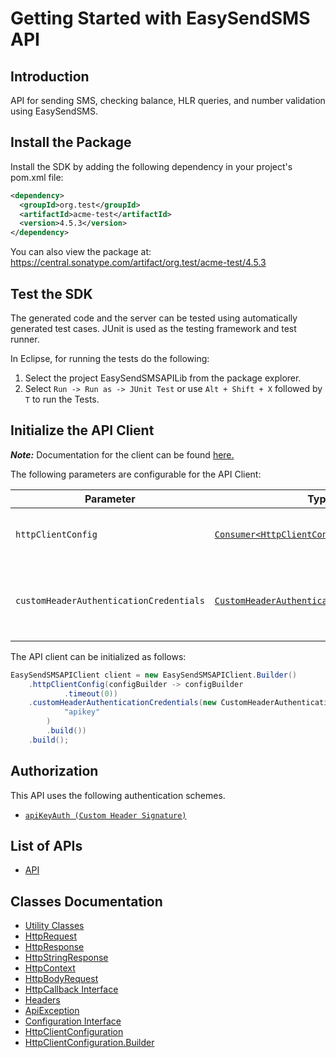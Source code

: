 
# Getting Started with EasySendSMS API

## Introduction

API for sending SMS, checking balance, HLR queries, and number validation using EasySendSMS.

## Install the Package

Install the SDK by adding the following dependency in your project's pom.xml file:

```xml
<dependency>
  <groupId>org.test</groupId>
  <artifactId>acme-test</artifactId>
  <version>4.5.3</version>
</dependency>
```

You can also view the package at:
https://central.sonatype.com/artifact/org.test/acme-test/4.5.3

## Test the SDK

The generated code and the server can be tested using automatically generated test cases.
JUnit is used as the testing framework and test runner.

In Eclipse, for running the tests do the following:

1. Select the project EasySendSMSAPILib from the package explorer.
2. Select `Run -> Run as -> JUnit Test` or use `Alt + Shift + X` followed by `T` to run the Tests.

## Initialize the API Client

**_Note:_** Documentation for the client can be found [here.](https://www.github.com/ZahraN444/Test111/tree/4.5.3/doc/client.md)

The following parameters are configurable for the API Client:

| Parameter | Type | Description |
|  --- | --- | --- |
| `httpClientConfig` | [`Consumer<HttpClientConfiguration.Builder>`](https://www.github.com/ZahraN444/Test111/tree/4.5.3/doc/http-client-configuration-builder.md) | Set up Http Client Configuration instance. |
| `customHeaderAuthenticationCredentials` | [`CustomHeaderAuthenticationCredentials`](https://www.github.com/ZahraN444/Test111/tree/4.5.3/doc/auth/custom-header-signature.md) | The Credentials Setter for Custom Header Signature |

The API client can be initialized as follows:

```java
EasySendSMSAPIClient client = new EasySendSMSAPIClient.Builder()
    .httpClientConfig(configBuilder -> configBuilder
            .timeout(0))
    .customHeaderAuthenticationCredentials(new CustomHeaderAuthenticationModel.Builder(
            "apikey"
        )
        .build())
    .build();
```

## Authorization

This API uses the following authentication schemes.

* [`apiKeyAuth (Custom Header Signature)`](https://www.github.com/ZahraN444/Test111/tree/4.5.3/doc/auth/custom-header-signature.md)

## List of APIs

* [API](https://www.github.com/ZahraN444/Test111/tree/4.5.3/doc/controllers/api.md)

## Classes Documentation

* [Utility Classes](https://www.github.com/ZahraN444/Test111/tree/4.5.3/doc/utility-classes.md)
* [HttpRequest](https://www.github.com/ZahraN444/Test111/tree/4.5.3/doc/http-request.md)
* [HttpResponse](https://www.github.com/ZahraN444/Test111/tree/4.5.3/doc/http-response.md)
* [HttpStringResponse](https://www.github.com/ZahraN444/Test111/tree/4.5.3/doc/http-string-response.md)
* [HttpContext](https://www.github.com/ZahraN444/Test111/tree/4.5.3/doc/http-context.md)
* [HttpBodyRequest](https://www.github.com/ZahraN444/Test111/tree/4.5.3/doc/http-body-request.md)
* [HttpCallback Interface](https://www.github.com/ZahraN444/Test111/tree/4.5.3/doc/http-callback-interface.md)
* [Headers](https://www.github.com/ZahraN444/Test111/tree/4.5.3/doc/headers.md)
* [ApiException](https://www.github.com/ZahraN444/Test111/tree/4.5.3/doc/api-exception.md)
* [Configuration Interface](https://www.github.com/ZahraN444/Test111/tree/4.5.3/doc/configuration-interface.md)
* [HttpClientConfiguration](https://www.github.com/ZahraN444/Test111/tree/4.5.3/doc/http-client-configuration.md)
* [HttpClientConfiguration.Builder](https://www.github.com/ZahraN444/Test111/tree/4.5.3/doc/http-client-configuration-builder.md)

